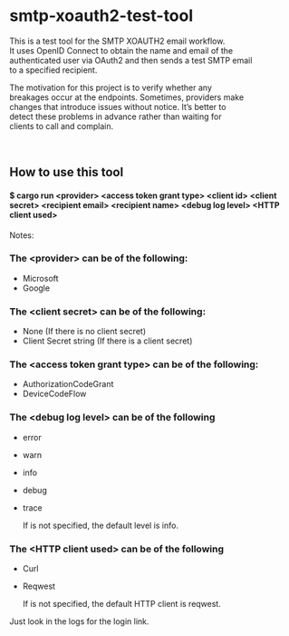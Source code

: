 # smtp-xoauth2-test-tool

This is a test tool for the SMTP XOAUTH2 email workflow.  
It uses OpenID Connect to obtain the name and email of the  
authenticated user via OAuth2 and then sends a test SMTP email  
to a specified recipient.

The motivation for this project is to verify whether any  
breakages occur at the endpoints. Sometimes, providers make  
changes that introduce issues without notice. It’s better to  
detect these problems in advance rather than waiting for  
clients to call and complain.

<br>

## How to use this tool

#### $ cargo run \<provider\> \<access token grant type\> \<client id\> \<client secret\> \<recipient email\> \<recipient name\> \<debug log level\> \<HTTP client used\>

Notes:

### The \<provider\> can be of the following:
- Microsoft
- Google

### The \<client secret\> can be of the following:
- None (If there is no client secret)
- Client Secret string (If there is a client secret)

### The \<access token grant type\> can be of the following:
- AuthorizationCodeGrant
- DeviceCodeFlow

### The \<debug log level\> can be of the following
- error
- warn
- info
- debug
- trace

    If <debug log level> is not specified, the default level is info.

### The \<HTTP client used\> can be of the following
- Curl
- Reqwest

    If <HTTP client used> is not specified, the default HTTP client is reqwest.

Just look in the logs for the login link.
